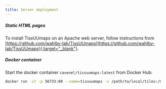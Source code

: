 ```yaml
---
title: Server deployment
---
```


##### Static HTML pages

To install TissUUmaps on an Apache web server, follow instructions from [https://github.com/wahlby-lab/TissUUmaps](https://github.com/wahlby-lab/TissUUmaps){:target="_blank"}.

##### Docker container

Start the docker container `cavenel/tissuumaps:latest` from Docker Hub:
```bash
docker run -it -p 56733:80 --name=tissuumaps -v /path/to/local/tiles:/mnt/data cavenel/tissuumaps:latest
```

